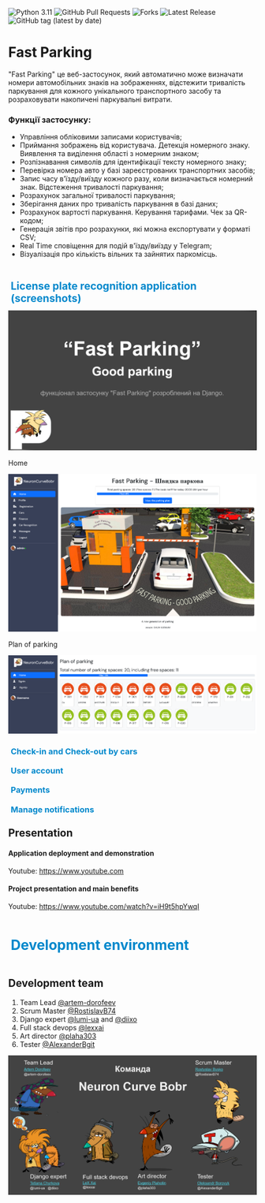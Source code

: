 ![Python 3.11](https://img.shields.io/badge/python-3.11-blueviolet)
![GitHub Pull Requests](https://img.shields.io/github/issues-pr/AlexanderBgit/PlateN?color=blueviolet)
![Forks](https://img.shields.io/github/forks/AlexanderBgit/PlateN?style=social)
![Latest Release](https://img.shields.io/github/v/release/AlexanderBgit/PlateN?include_prereleases&label=latest%20release)
![GitHub tag (latest by date)](https://img.shields.io/github/v/tag/AlexanderBgit/PlateN?label=Version%20for%20development)


# Fast Parking
"Fast Parking" це веб-застосунок, який автоматично може визначати номери автомобільних знаків на зображеннях, відстежити тривалість паркування для кожного унікального транспортного засобу та розраховувати накопичені паркувальні витрати.

### Функції застосунку:

- Управління обліковими записами користувачів;
- Приймання зображень від користувача. Детекція номерного знаку. Виявлення та виділення області з номерним знаком; 
- Розпізнавання символів для ідентифікації тексту номерного знаку;
- Перевірка номера авто у базі зареєстрованих транспортних засобів;
- Запис часу в'їзду/виїзду кожного разу, коли визначається номерний знак. Відстеження тривалості паркування;
- Розрахунок загальної тривалості паркування;
- Зберігання даних про тривалість паркування в базі даних;
- Розрахунок вартості паркування. Керування тарифами. Чек за QR-кодом;
- Генерація звітів про розрахунки, які можна експортувати у форматі CSV;
- Real Time сповіщення для подій в'їзду/виїзду у Telegram;
- Візуалізація про кількість вільних та зайнятих паркомісць.

<details open>
  <summary style="display: flex; align-items: center; color: #0088CC; margin-bottom: -5px; margin-top: 0px;"><span style="margin-right: 5px;"></span><h2>
  License plate recognition application (screenshots)</h2></summary>

<div align="left" width="948" height="474">
  <img src="/readme/Title.png">
</div>

Home

<div align="left" width="948" height="474">
  <img src="/readme/Home_page_v2.png">
</div>

Plan of parking
<div align="left" width="948" height="474">
  <img src="/readme/Parking Plan_v2.png">
</div>


<details>
  <summary style="display: flex; align-items: center; color: #0088CC; margin-bottom: -20px; margin-top: 0px;"><span style="margin-right: 5px;"></span><h3>Check-in and Check-out by cars </h3></summary>

Car recognition In

<div align="left" width="948" height="474">
  <img src="/readme/Photos IN_v2.png">
</div>

Car recognition Out

<div align="left" width="948" height="474">
  <img src="/readme/Photos OUT_v2.png">
</div>

Cars

<div align="left" width="948" height="474">
  <img src="/readme/Cars_v2.png">
</div>

Registration list

<div align="left" width="948" height="474">
  <img src="/readme/Registration list_v2.png">
</div>
</details>


<details>
  <summary style="display: flex; align-items: center; color: #0088CC; margin-bottom: -20px; margin-top: 0px;"><span style="margin-right: 5px;"></span><h3>User account </h3></summary>

Profile

<div align="left" width="948" height="474">
  <img src="/readme/User profile_v2.png">
</div>

User cars

<div align="left" width="948" height="474">
  <img src="/readme/My Cars_v2.png">
</div>

Registration

<div align="left" width="948" height="474">
  <img src="/readme/Register new user_v2.png">
</div>

SignIn

<div align="left" width="948" height="474">
  <img src="/readme/https __edu202415.aacom.net.png">
</div>
</details>


<details>
  <summary style="display: flex; align-items: center; color: #0088CC;margin-bottom: -20px; margin-top: 0px;"><span style="margin-right: 5px;"></span><h3>Payments </h3></summary>

Finance

<div align="left" width="948" height="474">
  <img src="/readme/Finance pay_v2.png">
</div>

<div align="left" width="948" height="474">
  <img src="/readme/Finance Pay the invoice_v2.png">
</div>

<div align="left" width="948" height="474">
  <img src="/readme/Finance Pay the invoice2_v2.png">
</div>

<div align="left" width="948" height="474">
  <img src="/readme/Payment list_v2.png">
</div>

<div align="left" width="948" height="474">
  <img src="/readme/Finance Tariff_v2.png">
</div>

</details>

<details>
  <summary style="display: flex; align-items: center; color: #0088CC; margin-bottom: -20px; margin-top: 0px;"><span style="margin-right: 5px;"></span><h3>Manage notifications </h3></summary>

Messages

<div align="left" width="948" height="474">
  <img src="/readme/Messages_v2.png">
</div>

Telegram
<div align="left" width="948" height="474">
  <img src="/readme/Telegram_bot.png">
</div>

<div align="left" width="948" height="474">
  <img src="/readme/Telegram_news.png">
</div>

<div align="left" width="948" height="474">
  <img src="/readme/Telegram_chat.png">
</div>
</details>


## Presentation
#### Application deployment and demonstration

Youtube: https://www.youtube.com

#### Project presentation and main benefits
Youtube: https://www.youtube.com/watch?v=iH9t5hpYwqI

</details>


<details>
  <summary style="display: flex; align-items: center; color: #0088CC;"><span style="margin-right: 5px;"></span><h1>Development environment</h1></summary>

## env file
На основі файлу `deploy/env-examples` створюємо власний  `deploy/.env` з власними змінними

<details>
  <summary style="display: flex; align-items: center; color: #0088CC;"><span style="margin-right: 5px;"></span><h2>LOCAL DEVELOPMENT</h2></summary>

- git проекту: https://github.com/AlexanderBgit/PlateN , default branch `dev`

- кожен створює власні гілки від `dev` і оновлює їх через `merge`. Іменна гілок `usernmae` - постійна користувача, `usernmae-feature` тимчасова, після об'єднання з іншими гілками знищується.

- merge to `dev` тільки через `pull-request` і запит користувачам на підтвердження, мінімум один має підтвердити, і тоді розблокується кнопка `Merge`, і можна об'єднати у `dev`.

- Python >=3.10,<3.12

- poetry

- Django 5

- Скрипти `.cmd` для виконання у операційній системі Windows тільки.

- Скрипти `.sh` для виконання у операційній системі Linux, Mac.

- Корінь git проекту має декілька незалежних підпроєктів:
    - BACKEND
    - FRONTEND
    - Database
    - DS

- Кожен підпроєкт - незалежний продукт, і відповідно має свій незалежний Docker. 

- Спілкуються через спільну базу даних, при розробці це може бути локальна з Docker або віддалена у elephantsql.

- Налаштування змінних середовища - спільні у файлі /deploy/.env. Локальна розробка використовує тільки відносний шлях до цього файлу. Наприклад код з `fastparking\fastparking\settings.py`: 
```
BASE_DIR = Path(__file__).resolve().parent.parent
env_file = BASE_DIR.parent.parent.joinpath("deploy").joinpath(".env")
if env_file.exists():
    load_dotenv(env_file) 
else:
    print("ENV file not found:", env_file)
```

- _Security_. Кожен докер при старті бере налаштування з .env котрі йому тільки потрібні, а не весь файл. Розміщується .env файл тільки за межами докер контейнера.

- FRONTEND має власне віртуальне оточення poetry.

- BACKEND має власне віртуальне оточення poetry

- DS - робочі файли для Data Science

- Для роботи з FRONTEND:
    - переходимо у теку FRONTEND, активуємо віртуальне сердобине `poetry shell`
    - Далі `poetry update` встановить або оновить пакунки субпроєкту.

- Для роботи з BACKEND:
    - переходимо у теку BACKEND, активуємо віртуальне сердобине `poetry shell`
    - Далі `poetry update` встановить або оновить пакунки субпроєкту.

- Якщо у VC Code створити Workspace, додати до нього підпроєкти як (File->Add folder to WorkSpace), то при запуску терміналу буде запити з якої теки ви це хочете зробити.

 - Для роботи з локальною базою даних використовуємо настуні кроки (Local Database postgres). Для роботи з віддаленою базою даних пропускаємо ці кроки.
</details>

<details>
  <summary style="display: flex; align-items: center; color: #0088CC;"><span style="margin-right: 5px;"></span><h2>Local Database postgres</h2></summary>

#### run database postgres docker container

`scripts/docker_db.cmd`

Данні бази будуть створенні у теці `Database\postgres-data\`

Тека додана у виключення git - не викладати у git, у кожного вона своя!

#### stop database postgres docker container
`scripts\docker_db_stop.cmd`
</details>

<details>
  <summary style="display: flex; align-items: center; color: #0088CC;"><span style="margin-right: 5px;"></span><h2>Launching and maintenance of the app in docker</h2></summary>

#### run app locally
Запускати з віртуального оточення poetry
```
cd FRONTEND/fastparking
python manage.py runserver 0.0.0.0:8000
```
`scripts\run_dev_app.cmd`

#### export poetry package to requirements.txt
Запускати з віртуального оточення poetry
```
cd FRONTEND
poetry export --without-hashes > requirements.txt
```
`scripts\gen_req_txt.cmd`

#### migrate db changes
```
cd FRONTEND/fastparking
python manage.py migrate
```

#### Автоматичне створення супер адміністратора Django з оточення .env

`scripts\create_django_auto_admin.cmd`

#### Запуск всього проєкту з підпроєктами у докер

##### run project (db+code) docker container
Данні бази будуть створенні у теці `Database\postgres-data\`

`scripts\docker_app_run.cmd`

Режим DEBUG - консолі 

##### rebuild project (code) docker container
`scripts\docker_app_build.cmd`
</details>


<details>
  <summary style="display: flex; align-items: center; color: #0088CC;"><span style="margin-right: 5px;"></span><h2>Connection procedure dev - Django from scratch:</h2></summary>

1. git checkout dev
1. git pull
1. cd FRONTEND
1. poetry shell
1. poetry update
1. cd ..
1. cd scripts
1. docker_db.cmd - run DB local docker, skip if remote used postgres
1. migrate_dev_app.cmd - migrate DB
1. create_django_auto_admin.cmd - create admin aromatically from .env
1. run_dev_app.cmd - run app
1. open browser: http://127.0.0.1:8000
</details>

<details>
  <summary style="display: flex; align-items: center; color: #0088CC;"><span style="margin-right: 5px;"></span><h2>SERVER SIDE DEPLOY - CI/CD</h2></summary>


<details>
  <summary style="display: flex; align-items: center; color: #0088CC;"><span style="margin-right: 5px;"></span><h3>CI перевірка коду </h3></summary>


Перевірка коду проєкту на збирання проходить автоматично у кожному "GitHub pull request" безпосередньо перед об'єднанням з гілкою `dev` функцію Action GitHub.

Але без повірки міграції.

Action GitHub використовує налаштуванням з файлу `.github\workflows\django.yml` де проходить перевірка на збирання середовища виконання для трьох версії python:  `python-version: ["3.10", "3.11"]`. 

Безпосереднє тестування проєкту Django автоматично виконується командую `python manage.py test`.
</details>

<details>
  <summary style="display: flex; align-items: center; color: #0088CC;"><span style="margin-right: 5px;"></span><h3>CD </h3></summary>

Сервер: Linux (Debian).

Локальний користувач для виконання задач без прав адміністратора.

На сервері проект виконуються у декількох `docker` контейнерах, котрі об'єднані файлом налаштувань: `deploy\docker-compose-project.yml`.

Для визначення події з необхідності виконати операцію повторного `deploy` - періодично виконується скрипт: `scripts\detect_changes_git.sh`. 

Цей скрипт визначає чи не змінилася віддалена гілка проекту `dev`. 

Якщо зміни виявленні то виконується скрипт - `scripts\re_deploy_docker.sh`.

Для налаштувань під конкретні умови середовища виконання файл `detect_changes_git` копіюємо за межі теки проєкту.

У нас це рівень вище `~/PlateN/`, та змінюємо локальний шлях до теки проєкту у змінній `SOURCE`.  
```
SOURCE=${HOME}/PlateN/PlateN
```

Для налаштування системного планувальника завдань використано команду `crontab -e`.

Де додано наступний рядок: 
```
*/15 * * * *  ~/PlateN/detect_changes_git.sh > /dev/null 2>&1
```
 Що дозволяє запускати скрипт `detect_changes_git.sh` кожні 15 хвилин.
</details>

</details>

</details>

## Development team
1. Team Lead [@artem-dorofeev](https://github.com/artem-dorofeev) 
1. Scrum Master [@RostislavB74](https://github.com/RostislavB74) 
1. Django expert [@lumi-ua](https://github.com/lumi-ua) and 
[@diixo](https://github.com/diixo) 
1. Full stack devops [@lexxai](https://github.com/lexxai) 
2. Art director [@plaha303](https://github.com/plaha303) 
3. Tester [@AlexanderBgit](https://github.com/AlexanderBgit) 

<div align="left" width="948" height="474">
  <img src="/readme/Team.png">
</div>